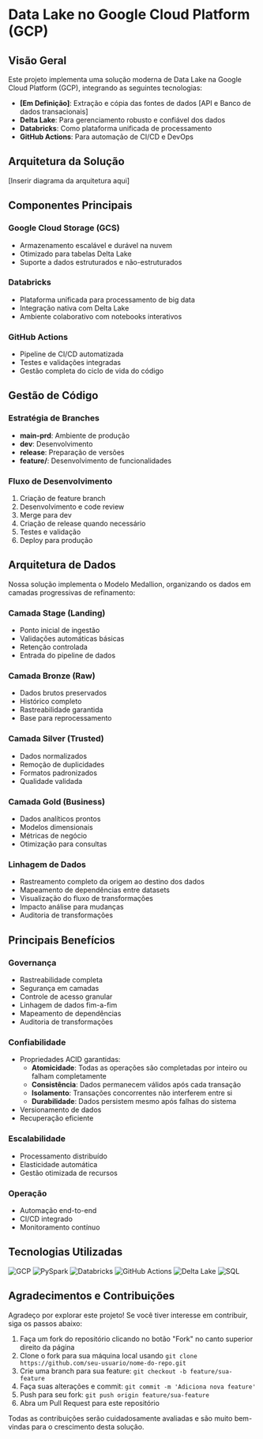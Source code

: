 # Data Lake no Google Cloud Platform (GCP)

## Visão Geral

Este projeto implementa uma solução moderna de Data Lake na Google Cloud Platform (GCP), integrando as seguintes tecnologias:

- **[Em Definição]**: Extração e cópia das fontes de dados [API e Banco de dados transacionais]
- **Delta Lake**: Para gerenciamento robusto e confiável dos dados
- **Databricks**: Como plataforma unificada de processamento
- **GitHub Actions**: Para automação de CI/CD e DevOps

## Arquitetura da Solução

[Inserir diagrama da arquitetura aqui]

## Componentes Principais

### Google Cloud Storage (GCS)
- Armazenamento escalável e durável na nuvem
- Otimizado para tabelas Delta Lake
- Suporte a dados estruturados e não-estruturados

### Databricks
- Plataforma unificada para processamento de big data
- Integração nativa com Delta Lake
- Ambiente colaborativo com notebooks interativos

### GitHub Actions
- Pipeline de CI/CD automatizada
- Testes e validações integradas
- Gestão completa do ciclo de vida do código

## Gestão de Código

### Estratégia de Branches
- **main-prd**: Ambiente de produção
- **dev**: Desenvolvimento
- **release**: Preparação de versões
- **feature/**: Desenvolvimento de funcionalidades

### Fluxo de Desenvolvimento
1. Criação de feature branch
2. Desenvolvimento e code review
3. Merge para dev
4. Criação de release quando necessário
5. Testes e validação
6. Deploy para produção

## Arquitetura de Dados

Nossa solução implementa o Modelo Medallion, organizando os dados em camadas progressivas de refinamento:

### Camada Stage (Landing)
- Ponto inicial de ingestão
- Validações automáticas básicas
- Retenção controlada
- Entrada do pipeline de dados

### Camada Bronze (Raw)
- Dados brutos preservados
- Histórico completo
- Rastreabilidade garantida
- Base para reprocessamento

### Camada Silver (Trusted)
- Dados normalizados
- Remoção de duplicidades
- Formatos padronizados
- Qualidade validada

### Camada Gold (Business)
- Dados analíticos prontos
- Modelos dimensionais
- Métricas de negócio
- Otimização para consultas

### Linhagem de Dados
- Rastreamento completo da origem ao destino dos dados
- Mapeamento de dependências entre datasets
- Visualização do fluxo de transformações
- Impacto análise para mudanças
- Auditoria de transformações

## Principais Benefícios

### Governança
- Rastreabilidade completa
- Segurança em camadas
- Controle de acesso granular
- Linhagem de dados fim-a-fim
- Mapeamento de dependências
- Auditoria de transformações


### Confiabilidade
- Propriedades ACID garantidas:
  - **Atomicidade**: Todas as operações são completadas por inteiro ou falham completamente
  - **Consistência**: Dados permanecem válidos após cada transação
  - **Isolamento**: Transações concorrentes não interferem entre si
  - **Durabilidade**: Dados persistem mesmo após falhas do sistema
- Versionamento de dados
- Recuperação eficiente

### Escalabilidade
- Processamento distribuído
- Elasticidade automática
- Gestão otimizada de recursos

### Operação
- Automação end-to-end
- CI/CD integrado
- Monitoramento contínuo

## Tecnologias Utilizadas

![GCP](https://img.shields.io/badge/Google_Cloud-4285F4?style=for-the-badge&logo=google-cloud&logoColor=white)
![PySpark](https://img.shields.io/badge/PySpark-E25A1C?style=for-the-badge&logo=apache-spark&logoColor=white)
![Databricks](https://img.shields.io/badge/Databricks-FF3621?style=for-the-badge&logo=Databricks&logoColor=white)
![GitHub Actions](https://img.shields.io/badge/GitHub_Actions-2088FF?style=for-the-badge&logo=github-actions&logoColor=white)
![Delta Lake](https://img.shields.io/badge/Delta_Lake-00ADD8?style=for-the-badge&logo=delta&logoColor=white)
![SQL](https://img.shields.io/badge/SQL-4479A1?style=for-the-badge&logo=sql&logoColor=white)

## Agradecimentos e Contribuições

Agradeço por explorar este projeto! Se você tiver interesse em contribuir, siga os passos abaixo:

1. Faça um fork do repositório clicando no botão "Fork" no canto superior direito da página
2. Clone o fork para sua máquina local usando `git clone https://github.com/seu-usuario/nome-do-repo.git`
3. Crie uma branch para sua feature: `git checkout -b feature/sua-feature`
4. Faça suas alterações e commit: `git commit -m 'Adiciona nova feature'`
5. Push para seu fork: `git push origin feature/sua-feature`
6. Abra um Pull Request para este repositório

Todas as contribuições serão cuidadosamente avaliadas e são muito bem-vindas para o crescimento desta solução.
